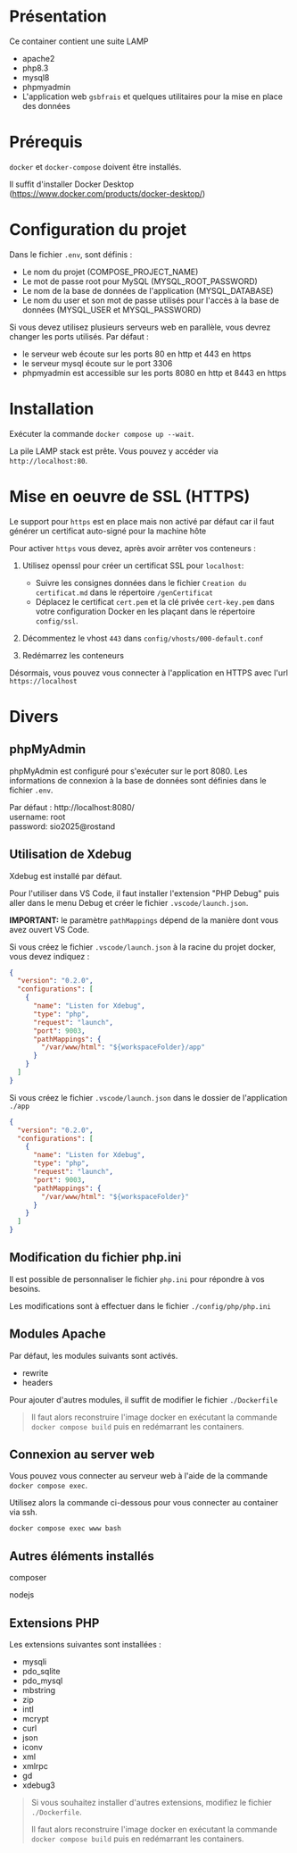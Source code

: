# Présentation

Ce container contient une suite LAMP
* apache2
* php8.3
* mysql8
* phpmyadmin
* L'application web `gsbfrais` et quelques utilitaires pour la mise en place des données

# Prérequis

`docker` et `docker-compose` doivent être installés.

Il suffit d'installer Docker Desktop (https://www.docker.com/products/docker-desktop/)

# Configuration du projet

Dans le fichier `.env`, sont définis :
- Le nom du projet (COMPOSE_PROJECT_NAME)
- Le mot de passe root pour MySQL (MYSQL_ROOT_PASSWORD)
- Le nom de la base de données de l'application (MYSQL_DATABASE)
- Le nom du user et son mot de passe utilisés pour l'accès à la base de données (MYSQL_USER et MYSQL_PASSWORD)

Si vous devez utilisez plusieurs serveurs web en parallèle, vous devrez changer les ports utilisés. Par défaut :
- le serveur web écoute sur les ports 80 en http et 443 en https
- le serveur mysql écoute sur le port 3306
- phpmyadmin est accessible sur les ports 8080 en http et 8443 en https

# Installation

Exécuter la commande `docker compose up --wait`.

La pile LAMP stack est prête. Vous pouvez y accéder via `http://localhost:80`.

# Mise en oeuvre de SSL (HTTPS)

Le support pour `https` est en place mais non activé par défaut car il faut générer un certificat auto-signé pour la machine hôte 

Pour activer `https` vous devez, après avoir arrêter vos conteneurs :

1. Utilisez openssl pour créer un certificat SSL pour `localhost`:
   - Suivre les consignes données dans le fichier `Creation du certificat.md` dans le répertoire `/genCertificat`
   - Déplacez le certificat `cert.pem` et la clé privée `cert-key.pem` dans votre configuration Docker en les plaçant dans le répertoire `config/ssl`.
   
2. Décommentez le vhost `443` dans `config/vhosts/000-default.conf`

3. Redémarrez les conteneurs 

Désormais, vous pouvez vous connecter à l'application en HTTPS avec l'url `https://localhost`

# Divers

## phpMyAdmin

phpMyAdmin est configuré pour s'exécuter sur le port 8080. Les informations de connexion à la base de données sont définies dans le fichier `.env`.

Par défaut : 
http://localhost:8080/  
username: root  
password: sio2025@rostand

## Utilisation de Xdebug

Xdebug est installé par défaut.

Pour l'utiliser dans VS Code, il faut installer l'extension "PHP Debug" puis aller dans le menu Debug et créer le fichier `.vscode/launch.json`. 

**IMPORTANT:** le paramètre `pathMappings` dépend de la manière dont vous avez ouvert VS Code. 

Si vous créez le fichier `.vscode/launch.json` à la racine du projet docker, vous devez indiquez : 

```json
{
  "version": "0.2.0",
  "configurations": [
    {
      "name": "Listen for Xdebug",
      "type": "php",
      "request": "launch",
      "port": 9003, 
      "pathMappings": {
        "/var/www/html": "${workspaceFolder}/app"
      }
    }
  ]
}
```

Si vous créez le fichier `.vscode/launch.json` dans le dossier de l'application `./app` 

```json
{
  "version": "0.2.0",
  "configurations": [
    {
      "name": "Listen for Xdebug",
      "type": "php",
      "request": "launch",
      "port": 9003, 
      "pathMappings": {
        "/var/www/html": "${workspaceFolder}" 
      }
    }
  ]
}
```

## Modification du fichier php.ini

Il est possible de personnaliser le fichier `php.ini` pour répondre à vos besoins.

Les modifications sont à effectuer dans le fichier `./config/php/php.ini`

## Modules Apache

Par défaut, les modules suivants sont activés.

- rewrite
- headers

Pour ajouter d'autres modules, il suffit de modifier le fichier `./Dockerfile`
> Il faut alors reconstruire l'image docker en exécutant la commande `docker compose build` puis en redémarrant les containers.

## Connexion au server web

Vous pouvez vous connecter au serveur web à l'aide de la commande `docker compose exec`.

Utilisez alors la commande ci-dessous pour vous connecter au container via ssh.

```shell
docker compose exec www bash
```

## Autres éléments installés

composer

nodejs

## Extensions PHP

Les extensions suivantes sont installées : 

- mysqli
- pdo_sqlite
- pdo_mysql
- mbstring
- zip
- intl
- mcrypt
- curl
- json
- iconv
- xml
- xmlrpc
- gd
- xdebug3


> Si vous souhaitez installer d'autres extensions, modifiez le fichier `./Dockerfile`.
> 
> Il faut alors reconstruire l'image docker en exécutant la commande `docker compose build` puis en redémarrant les containers.

